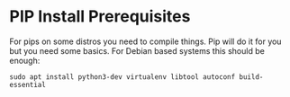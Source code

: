 # PIP Install Prerequisites

For pips on some distros you need to compile things. Pip will do it for you
but you need some basics. For Debian based systems this should be enough:

	sudo apt install python3-dev virtualenv libtool autoconf build-essential
